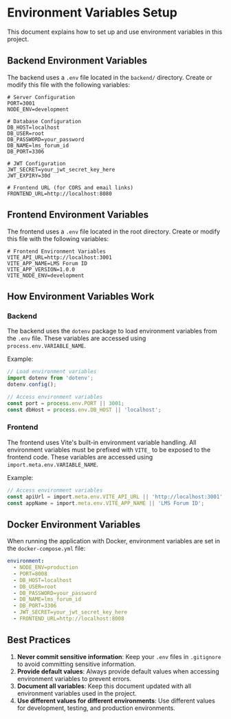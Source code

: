 # Environment Variables Setup

This document explains how to set up and use environment variables in this project.

## Backend Environment Variables

The backend uses a `.env` file located in the `backend/` directory. Create or modify this file with the following variables:

```
# Server Configuration
PORT=3001
NODE_ENV=development

# Database Configuration
DB_HOST=localhost
DB_USER=root
DB_PASSWORD=your_password
DB_NAME=lms_forum_id
DB_PORT=3306

# JWT Configuration
JWT_SECRET=your_jwt_secret_key_here
JWT_EXPIRY=30d

# Frontend URL (for CORS and email links)
FRONTEND_URL=http://localhost:8080
```

## Frontend Environment Variables

The frontend uses a `.env` file located in the root directory. Create or modify this file with the following variables:

```
# Frontend Environment Variables
VITE_API_URL=http://localhost:3001
VITE_APP_NAME=LMS Forum ID
VITE_APP_VERSION=1.0.0
VITE_NODE_ENV=development
```

## How Environment Variables Work

### Backend

The backend uses the `dotenv` package to load environment variables from the `.env` file. These variables are accessed using `process.env.VARIABLE_NAME`.

Example:
```typescript
// Load environment variables
import dotenv from 'dotenv';
dotenv.config();

// Access environment variables
const port = process.env.PORT || 3001;
const dbHost = process.env.DB_HOST || 'localhost';
```

### Frontend

The frontend uses Vite's built-in environment variable handling. All environment variables must be prefixed with `VITE_` to be exposed to the frontend code. These variables are accessed using `import.meta.env.VARIABLE_NAME`.

Example:
```typescript
// Access environment variables
const apiUrl = import.meta.env.VITE_API_URL || 'http://localhost:3001';
const appName = import.meta.env.VITE_APP_NAME || 'LMS Forum ID';
```

## Docker Environment Variables

When running the application with Docker, environment variables are set in the `docker-compose.yml` file:

```yaml
environment:
  - NODE_ENV=production
  - PORT=8008
  - DB_HOST=localhost
  - DB_USER=root
  - DB_PASSWORD=your_password
  - DB_NAME=lms_forum_id
  - DB_PORT=3306
  - JWT_SECRET=your_jwt_secret_key_here
  - FRONTEND_URL=http://localhost:8008
```

## Best Practices

1. **Never commit sensitive information**: Keep your `.env` files in `.gitignore` to avoid committing sensitive information.
2. **Provide default values**: Always provide default values when accessing environment variables to prevent errors.
3. **Document all variables**: Keep this document updated with all environment variables used in the project.
4. **Use different values for different environments**: Use different values for development, testing, and production environments.

